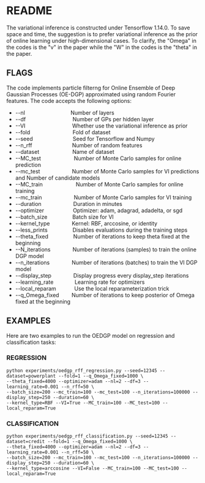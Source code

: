 # README

The variational inference is constructed under Tensorflow 1.14.0. To save space and time, the suggestion is to prefer variational inference as the prior of online learning under high-dimensional cases. To clarify, the "Omega" in the codes is the "v" in the paper while the "W" in the codes is the "theta" in the paper. 

## FLAGS

The code implements particle filterng for Online Ensemble of Deep Gaussian Processes (OE-DGP) approximated using random Fourier features. The code accepts the following options:


* --nl                  &emsp; &emsp; &emsp; &emsp; &emsp; &emsp; &nbsp; Number of layers
* --df                  &emsp; &ensp; &emsp; &emsp; &emsp; &emsp; &emsp; Number of GPs per hidden layer
* --VI                  &emsp; &ensp; &emsp; &emsp; &emsp; &emsp; &emsp; Whether use the variational inference as prior
* --fold                &emsp; &emsp; &emsp; &emsp; &emsp; &emsp; Fold of dataset
* --seed                &emsp; &emsp; &emsp; &emsp; &emsp; &ensp; Seed for Tensorflow and Numpy
* --n_rff               &emsp; &emsp; &emsp; &emsp; &emsp; &ensp; Number of random features
* --dataset             &emsp; &emsp; &emsp; &emsp; &ensp; Name of dataset
* --MC_test             &emsp; &ensp; &emsp; &emsp; &emsp; Number of Monte Carlo samples for online prediction
* --mc_test             &emsp; &emsp; &emsp; &emsp; &nbsp; Number of Monte Carlo samples for VI predictions and Number of candidate models
* --MC_train            &emsp; &ensp; &emsp; &emsp; &emsp; Number of Monte Carlo samples for online training
* --mc_train            &emsp; &emsp; &emsp; &emsp; &nbsp; Number of Monte Carlo samples for VI training
* --duration            &emsp; &emsp; &emsp; &emsp; &nbsp; Duration in minutes
* --optimizer           &emsp; &emsp; &emsp; &emsp; Optimizer: adam, adagrad, adadelta, or sgd
* --batch_size          &emsp; &emsp; &emsp; &nbsp; Batch size for VI
* --kernel_type         &emsp; &emsp; &emsp; Kernel: RBF, arccosine, or identity
* --less_prints         &emsp; &emsp; &emsp; &nbsp; Disables evaluations during the training steps
* --theta_fixed         &emsp; &emsp; &emsp; &nbsp; Number of iterations to keep theta fixed at the beginning
* --N_iterations        &emsp; &emsp; &emsp; Number of iterations (samples) to train the online DGP model
* --n_iterations        &emsp; &emsp; &emsp; Number of iterations (batches) to train the VI DGP model
* --display_step        &emsp; &emsp; &emsp; Display progress every display_step iterations
* --learning_rate       &emsp; &emsp; &nbsp; &nbsp; Learning rate for optimizers
* --local_reparam       &emsp; &emsp; &nbsp; Use the local reparameterization trick
* --q_Omega_fixed       &emsp; &ensp; Number of iterations to keep posterior of Omega fixed at the beginning


## EXAMPLES

Here are two examples to run the OEDGP model on regression and classification tasks:

### REGRESSION
```
python experiments/oedgp_rff_regression.py --seed=12345 --dataset=powerplant --fold=1 --q_Omega_fixed=1000 \
--theta_fixed=4000 --optimizer=adam --nl=2 --df=3 --learning_rate=0.001 --n_rff=50 \
--batch_size=200 --mc_train=100 --mc_test=100 --n_iterations=100000 --display_step=250 --duration=60 \
--kernel_type=RBF --VI=True --MC_train=100 --MC_test=100 --local_reparam=True
```

### CLASSIFICATION
```
python experiments/oedgp_rff_classification.py --seed=12345 --dataset=credit --fold=1 --q_Omega_fixed=1000 \
--theta_fixed=4000 --optimizer=adam --nl=2 --df=3 --learning_rate=0.001 --n_rff=50 \
--batch_size=200 --mc_train=100 --mc_test=100 --n_iterations=100000 --display_step=250 --duration=60 \
--kernel_type=arccosine --VI=False --MC_train=100 --MC_test=100 --local_reparam=True
```
